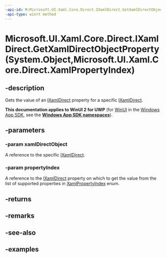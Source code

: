 ```yaml
---
-api-id: M:Microsoft.UI.Xaml.Core.Direct.IXamlDirect.GetXamlDirectObjectProperty(System.Object,Microsoft.UI.Xaml.Core.Direct.XamlPropertyIndex)
-api-type: winrt method
---
```


# Microsoft.UI.Xaml.Core.Direct.IXamlDirect.GetXamlDirectObjectProperty(System.Object,Microsoft.UI.Xaml.Core.Direct.XamlPropertyIndex)

<!--
public object GetXamlDirectObjectProperty (object xamlDirectObject, Microsoft.UI.Xaml.Core.Direct.XamlPropertyIndex propertyIndex);
-->

## -description

Gets the value of an [IXamlDirect](ixamldirect.md) property for a specific [IXamlDirect](ixamldirect.md).

**This documentation applies to WinUI 2 for UWP** (for [WinUI](/windows/apps/winui/winui3/) in the [Windows App SDK](/windows/apps/windows-app-sdk/), see the **[Windows App SDK namespaces](/windows/windows-app-sdk/api/winrt/)**).

## -parameters

### -param xamlDirectObject

A reference to the specific [IXamlDirect](ixamldirect.md).

### -param propertyIndex

A reference to the [IXamlDirect](ixamldirect.md) property on which to get the value from the list of supported properties in [XamlPropertyIndex](xamlpropertyindex.md) enum.

## -returns

## -remarks

## -see-also

## -examples
